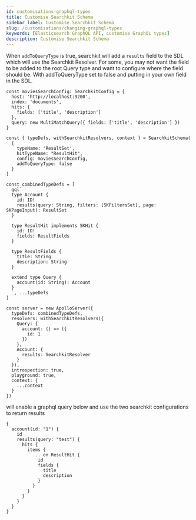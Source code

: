```yaml
---
id: customisations-graphql-types
title: Customise Searchkit Schema
sidebar_label: Customise Searchkit Schema
slug: /customisations/changing-graphql-types
keywords: [Elasticsearch GraphQL API, customise GraphQL types]
description: Customise Searchkit Schema
---
```


When `addToQueryType` is true, searchkit will add a `results` field to the SDL which will use the Searchkit Resolver. For some, you may not want the field to be added to the root Query type and want to configure where the field should be. With addToQueryType set to false and putting in your own field in the SDL.

```es6
const moviesSearchConfig: SearchkitConfig = {
  host: 'http://localhost:9200',
  index: 'documents',
  hits: {
    fields: ['title', 'description']
  },
  query: new MultiMatchQuery({ fields: ['title', 'description'] })
}

const { typeDefs, withSearchkitResolvers, context } = SearchkitSchema(
  {
    typeName: 'ResultSet',
    hitTypeName: "ResultHit",
    config: moviesSearchConfig,
    addToQueryType: false
  }
]

const combinedTypeDefs = [
  gql`
  type Account {
    id: ID!
    results(query: String, filters: [SKFiltersSet], page: SKPageInput): ResultSet
  }

  type ResultHit implements SKHit {
    id: ID!
    fields: ResultFields
  }

  type ResultFields {
    title: String
    description: String
  }

  extend type Query {
    account(id: String): Account
  }
  `, ...typeDefs
]

const server = new ApolloServer({
  typeDefs: combinedTypeDefs,
  resolvers: withSearchkitResolvers({
    Query: {
      account: () => ({
        id: 1
      })
    },
    Account: {
      results: SearchkitResolver
    }
  }),
  introspection: true,
  playground: true,
  context: {
    ...context
  }
})
```

will enable a graphql query below and use the two searchkit configurations to return results

```gql
{
  account(id: "1") {
    id
    results(query: "test") {
      hits {
        items {
          ... on ResultHit {
            id
            fields {
              title
              description
            }
          }
        }
      }
    }
  }
}
```
